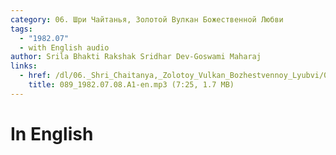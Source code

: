 ```yaml
---
category: 06. Шри Чайтанья, Золотой Вулкан Божественной Любви
tags:
  - "1982.07"
  - with English audio
author: Srila Bhakti Rakshak Sridhar Dev-Goswami Maharaj
links:
  - href: /dl/06._Shri_Chaitanya,_Zolotoy_Vulkan_Bozhestvennoy_Lyubvi/089_1982.07.08.A1-en.mp3
    title: 089_1982.07.08.A1-en.mp3 (7:25, 1.7 MB)
---
```


# In English

